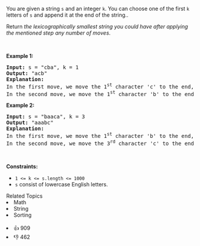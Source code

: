 <p>You are given a string <code>s</code> and an integer <code>k</code>. You can choose one of the first <code>k</code> letters of <code>s</code> and append it at the end of the string..</p>

<p>Return <em>the lexicographically smallest string you could have after applying the mentioned step any number of moves</em>.</p>

<p>&nbsp;</p> 
<p><strong class="example">Example 1:</strong></p>

<pre>
<strong>Input:</strong> s = "cba", k = 1
<strong>Output:</strong> "acb"
<strong>Explanation:</strong> 
In the first move, we move the 1<sup>st</sup> character 'c' to the end, obtaining the string "bac".
In the second move, we move the 1<sup>st</sup> character 'b' to the end, obtaining the final result "acb".
</pre>

<p><strong class="example">Example 2:</strong></p>

<pre>
<strong>Input:</strong> s = "baaca", k = 3
<strong>Output:</strong> "aaabc"
<strong>Explanation:</strong> 
In the first move, we move the 1<sup>st</sup> character 'b' to the end, obtaining the string "aacab".
In the second move, we move the 3<sup>rd</sup> character 'c' to the end, obtaining the final result "aaabc".
</pre>

<p>&nbsp;</p> 
<p><strong>Constraints:</strong></p>

<ul> 
 <li><code>1 &lt;= k &lt;= s.length &lt;= 1000</code></li> 
 <li><code>s</code> consist of lowercase English letters.</li> 
</ul>

<div><div>Related Topics</div><div><li>Math</li><li>String</li><li>Sorting</li></div></div><br><div><li>👍 909</li><li>👎 462</li></div>